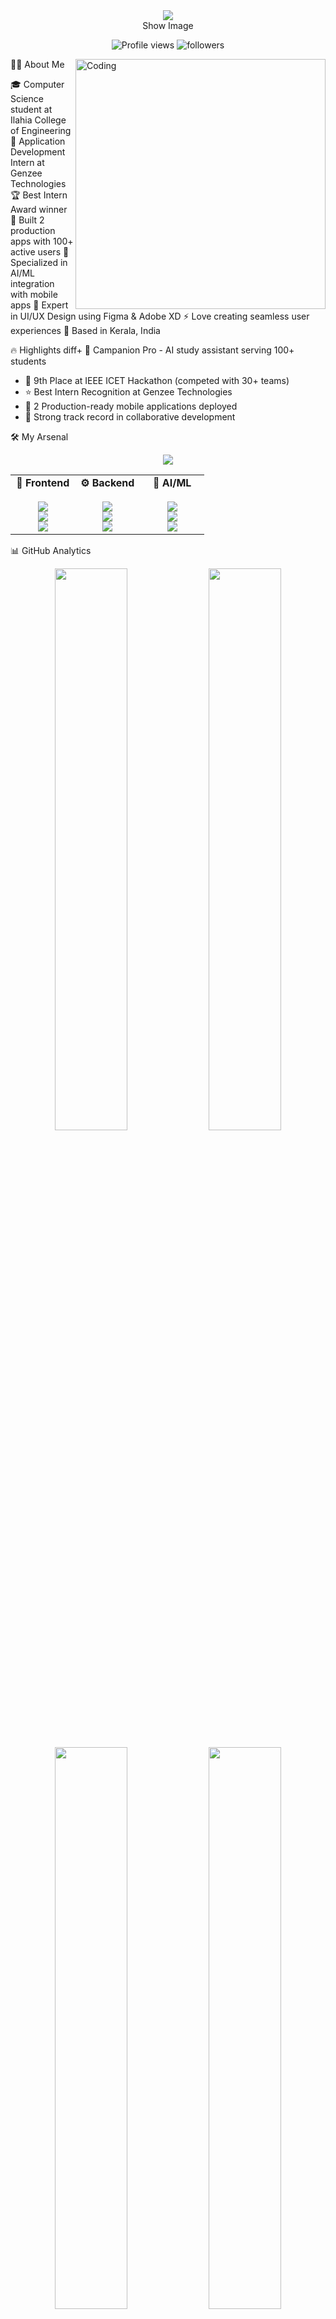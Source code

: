 <div align="center">
  <img src="https://capsule-render.vercel.app/api?type=waving&color=gradient&customColorList=6,11,20&height=180&section=header&text=Muhammed%20Yazeen&fontSize=42&fontColor=fff&animation=twinkling&fontAlignY=32&desc=Full%20Stack%20Developer%20%7C%20AI%20Enthusiast%20%7C%20Flutter%20Expert&descAlignY=51&descAlign=50" />
</div>
<div align="center">
Show Image
</div>
<p align="center">
  <img src="https://komarev.com/ghpvc/?username=mhmd-yazeen&label=Profile%20Views&color=brightgreen&style=flat-square" alt="Profile views" />
  <img src="https://img.shields.io/github/followers/mhmd-yazeen?label=Followers&style=flat-square&color=blue" alt="followers" />
</p>

👨‍💻 About Me
<img align="right" alt="Coding" width="400" src="https://raw.githubusercontent.com/abhisheknaiidu/abhisheknaiidu/master/code.gif">

🎓 Computer Science student at Ilahia College of Engineering
💼 Application Development Intern at Genzee Technologies
🏆 Best Intern Award winner
🚀 Built 2 production apps with 100+ active users
🤖 Specialized in AI/ML integration with mobile apps
🎨 Expert in UI/UX Design using Figma & Adobe XD
⚡ Love creating seamless user experiences
📍 Based in Kerala, India


🔥 Highlights
diff+ 🎯 Campanion Pro - AI study assistant serving 100+ students
+ 🥉 9th Place at IEEE ICET Hackathon (competed with 30+ teams)
+ ⭐ Best Intern Recognition at Genzee Technologies
+ 📱 2 Production-ready mobile applications deployed
+ 🤝 Strong track record in collaborative development

🛠️ My Arsenal
<p align="center">
  <img src="https://skillicons.dev/icons?i=flutter,dart,python,java,c,firebase,figma,xd,git,vscode,androidstudio,mysql&perline=6&theme=dark" />
</p>
<table align="center">
  <tr>
    <td align="center" width="33%">
      <strong>🎨 Frontend</strong><br><br>
      <img src="https://img.shields.io/badge/Flutter-02569B?style=for-the-badge&logo=flutter&logoColor=white" /><br>
      <img src="https://img.shields.io/badge/Dart-0175C2?style=for-the-badge&logo=dart&logoColor=white" /><br>
      <img src="https://img.shields.io/badge/Figma-F24E1E?style=for-the-badge&logo=figma&logoColor=white" /><br>
    </td>
    <td align="center" width="33%">
      <strong>⚙️ Backend</strong><br><br>
      <img src="https://img.shields.io/badge/Firebase-FFCA28?style=for-the-badge&logo=firebase&logoColor=black" /><br>
      <img src="https://img.shields.io/badge/Python-3776AB?style=for-the-badge&logo=python&logoColor=white" /><br>
      <img src="https://img.shields.io/badge/MySQL-4479A1?style=for-the-badge&logo=mysql&logoColor=white" /><br>
    </td>
    <td align="center" width="33%">
      <strong>🤖 AI/ML</strong><br><br>
      <img src="https://img.shields.io/badge/LLaMA-8B5CF6?style=for-the-badge&logo=ai&logoColor=white" /><br>
      <img src="https://img.shields.io/badge/REST_API-FF6C37?style=for-the-badge&logo=postman&logoColor=white" /><br>
      <img src="https://img.shields.io/badge/Integration-00D9FF?style=for-the-badge&logo=integromat&logoColor=white" /><br>
    </td>
  </tr>
</table>

📊 GitHub Analytics
<p align="center">
  <img width="48%" src="https://github-readme-stats.vercel.app/api?username=mhmd-yazeen&show_icons=true&theme=radical&hide_border=true&count_private=true&include_all_commits=true" />
  <img width="48%" src="https://github-readme-streak-stats.herokuapp.com/?user=mhmd-yazeen&theme=radical&hide_border=true" />
</p>
<p align="center">
  <img width="48%" src="https://github-readme-stats.vercel.app/api/top-langs/?username=mhmd-yazeen&layout=compact&theme=radical&hide_border=true&langs_count=8" />
  <img width="48%" src="https://github-readme-activity-graph.vercel.app/graph?username=mhmd-yazeen&theme=react-dark&hide_border=true&area=true" />
</p>

🏆 Achievements
<p align="center">
  <img src="https://github-profile-trophy.vercel.app/?username=mhmd-yazeen&theme=radical&no-frame=true&no-bg=false&margin-w=4&column=7" />
</p>

🎯 Current Focus
<table align="center">
  <tr>
    <td align="center">
      <img src="https://img.icons8.com/fluency/96/000000/artificial-intelligence.png" width="50" height="50" />
      <br><strong>AI Integration</strong>
      <br><sub>Building intelligent apps</sub>
    </td>
    <td align="center">
      <img src="https://img.icons8.com/fluency/96/000000/flutter.png" width="50" height="50" />
      <br><strong>Flutter Development</strong>
      <br><sub>Cross-platform excellence</sub>
    </td>
    <td align="center">
      <img src="https://img.icons8.com/fluency/96/000000/firebase.png" width="50" height="50" />
      <br><strong>Backend Services</strong>
      <br><sub>Scalable architecture</sub>
    </td>
    <td align="center">
      <img src="https://img.icons8.com/fluency/96/000000/design.png" width="50" height="50" />
      <br><strong>UI/UX Design</strong>
      <br><sub>Beautiful interfaces</sub>
    </td>
  </tr>
</table>

🌐 Connect With Me
<p align="center">
  <a href="https://www.linkedin.com/in/muhammad-yazin-61b57b370/">
    <img src="https://img.shields.io/badge/LinkedIn-0077B5?style=for-the-badge&logo=linkedin&logoColor=white" />
  </a>
  <a href="mailto:myazeen88@gmail.com">
    <img src="https://img.shields.io/badge/Gmail-D14836?style=for-the-badge&logo=gmail&logoColor=white" />
  </a>
  <a href="https://github.com/mhmd-yazeen">
    <img src="https://img.shields.io/badge/GitHub-100000?style=for-the-badge&logo=github&logoColor=white" />
  </a>
</p>

💭 Quote of the Day
<p align="center">
  <img src="https://quotes-github-readme.vercel.app/api?type=horizontal&theme=radical" />
</p>

<div align="center">
🐍 Contribution Graph
Show Image
</div>

<div align="center">
  <img src="https://capsule-render.vercel.app/api?type=waving&color=gradient&customColorList=6,11,20&height=100&section=footer" />
  <br>
Made with ❤️ by Muhammed Yazeen
"Code is like humor. When you have to explain it, it's bad."
</div>
